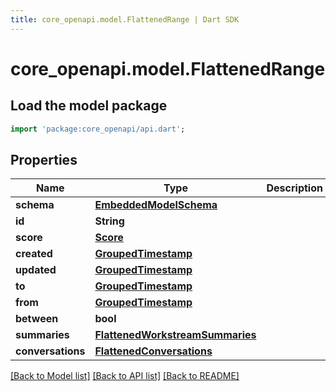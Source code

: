 ```yaml
---
title: core_openapi.model.FlattenedRange | Dart SDK
---
```


# core_openapi.model.FlattenedRange

## Load the model package
```dart
import 'package:core_openapi/api.dart';
```

## Properties
Name | Type | Description | Notes
------------ | ------------- | ------------- | -------------
**schema** | [**EmbeddedModelSchema**](EmbeddedModelSchema.md) |  | [optional] 
**id** | **String** |  | 
**score** | [**Score**](Score.md) |  | [optional] 
**created** | [**GroupedTimestamp**](GroupedTimestamp.md) |  | 
**updated** | [**GroupedTimestamp**](GroupedTimestamp.md) |  | 
**to** | [**GroupedTimestamp**](GroupedTimestamp.md) |  | [optional] 
**from** | [**GroupedTimestamp**](GroupedTimestamp.md) |  | [optional] 
**between** | **bool** |  | [optional] 
**summaries** | [**FlattenedWorkstreamSummaries**](FlattenedWorkstreamSummaries.md) |  | [optional] 
**conversations** | [**FlattenedConversations**](FlattenedConversations.md) |  | [optional] 

[[Back to Model list]](../README.md#documentation-for-models) [[Back to API list]](../README.md#documentation-for-api-endpoints) [[Back to README]](../README.md)


